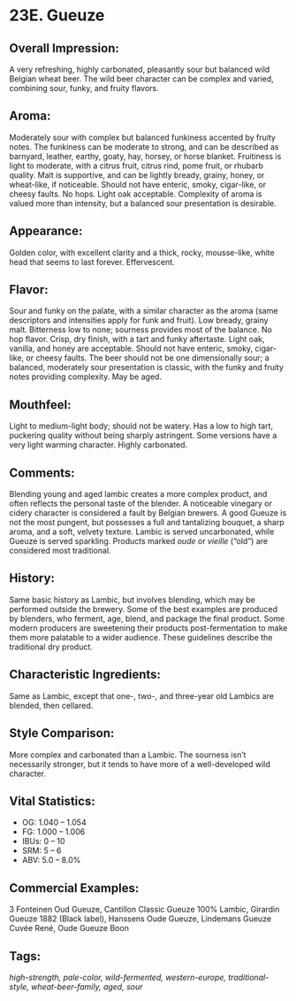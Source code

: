 # 23E. Gueuze 

## Overall Impression: 

A very refreshing, highly carbonated, pleasantly sour but balanced wild Belgian wheat beer. The wild beer character can be complex and varied, combining sour, funky, and fruity flavors.

## Aroma: 

Moderately sour with complex but balanced funkiness accented by fruity notes. The funkiness can be moderate to strong, and can be described as barnyard, leather, earthy, goaty, hay, horsey, or horse blanket. Fruitiness is light to moderate, with a citrus fruit, citrus rind, pome fruit, or rhubarb quality. Malt is supportive, and can be lightly bready, grainy, honey, or wheat-like, if noticeable. Should not have enteric, smoky, cigar-like, or cheesy faults. No hops. Light oak acceptable. Complexity of aroma is valued more than intensity, but a balanced sour presentation is desirable.

## Appearance: 

Golden color, with excellent clarity and a thick, rocky, mousse-like, white head that seems to last forever. Effervescent.

## Flavor: 

Sour and funky on the palate, with a similar character as the aroma (same descriptors and intensities apply for funk and fruit). Low bready, grainy malt. Bitterness low to none; sourness provides most of the balance. No hop flavor. Crisp, dry finish, with a tart and funky aftertaste. Light oak, vanilla, and honey are acceptable. Should not have enteric, smoky, cigar-like, or cheesy faults. The beer should not be one dimensionally sour; a balanced, moderately sour presentation is classic, with the funky and fruity notes providing complexity. May be aged.

## Mouthfeel: 

Light to medium-light body; should not be watery. Has a low to high tart, puckering quality without being sharply astringent. Some versions have a very light warming character. Highly carbonated.

## Comments: 

Blending young and aged lambic creates a more complex product, and often reflects the personal taste of the blender. A noticeable vinegary or cidery character is considered a fault by Belgian brewers. A good Gueuze is not the most pungent, but possesses a full and tantalizing bouquet, a sharp aroma, and a soft, velvety texture. Lambic is served uncarbonated, while Gueuze is served sparkling. Products marked _oude_ or _vieille_ (“old”) are considered most traditional.

## History: 

Same basic history as Lambic, but involves blending, which may be performed outside the brewery. Some of the best examples are produced by blenders, who ferment, age, blend, and package the final product. Some modern producers are sweetening their products post-fermentation to make them more palatable to a wider audience. These guidelines describe the traditional dry product.

## Characteristic Ingredients: 

Same as Lambic, except that one-, two-, and three-year old Lambics are blended, then cellared.

## Style Comparison: 

More complex and carbonated than a Lambic. The sourness isn’t necessarily stronger, but it tends to have more of a well-developed wild character.

## Vital Statistics:	

- OG:	1.040 – 1.054
- FG:	1.000 – 1.006
- IBUs:	0 – 10	
- SRM:	5 – 6
- ABV:	5.0 – 8.0%

## Commercial Examples: 

3 Fonteinen Oud Gueuze, Cantillon Classic Gueuze 100% Lambic, Girardin Gueuze 1882 (Black label), Hanssens Oude Gueuze, Lindemans Gueuze Cuvée René, Oude Gueuze Boon

## Tags: 

_high-strength, pale-color, wild-fermented, western-europe, traditional-style, wheat-beer-family, aged, sour_
